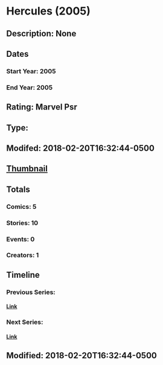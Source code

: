 # Hercules (2005)
## Description: None
## Dates
### Start Year: 2005
### End Year: 2005
## Rating: Marvel Psr
## Type: 
## Modifed: 2018-02-20T16:32:44-0500
## [Thumbnail](http://i.annihil.us/u/prod/marvel/i/mg/c/a0/5a8c93ddac709.jpg)
## Totals
### Comics: 5
### Stories: 10
### Events: 0
### Creators: 1
## Timeline
### Previous Series: 
#### [Link]()
### Next Series: 
#### [Link]()
## Modified: 2018-02-20T16:32:44-0500